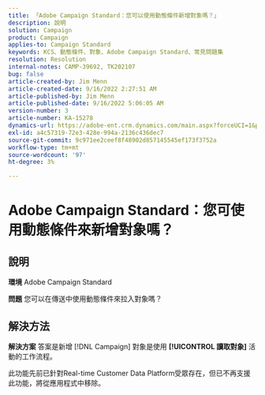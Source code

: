 ```yaml
---
title: 「Adobe Campaign Standard：您可以使用動態條件新增對象嗎？」
description: 說明
solution: Campaign
product: Campaign
applies-to: Campaign Standard
keywords: KCS、動態條件、對象、Adobe Campaign Standard、常見問題集
resolution: Resolution
internal-notes: CAMP-39692, TK202107
bug: false
article-created-by: Jim Menn
article-created-date: 9/16/2022 2:27:51 AM
article-published-by: Jim Menn
article-published-date: 9/16/2022 5:06:05 AM
version-number: 3
article-number: KA-15278
dynamics-url: https://adobe-ent.crm.dynamics.com/main.aspx?forceUCI=1&pagetype=entityrecord&etn=knowledgearticle&id=da1ccb28-6735-ed11-9db1-0022480866ad
exl-id: a4c57319-72e3-428e-994a-2136c436dec7
source-git-commit: 9c971ee2ceef8f48902d857145545ef173f3752a
workflow-type: tm+mt
source-wordcount: '97'
ht-degree: 3%

---
```


# Adobe Campaign Standard：您可使用動態條件來新增對象嗎？

## 說明


<b>環境</b>
Adobe Campaign Standard

<b>問題</b>
您可以在傳送中使用動態條件來拉入對象嗎？


## 解決方法


<b>解決方案</b>
答案是新增 [!DNL Campaign] 對象是使用 <b>[!UICONTROL 讀取對象]</b> 活動的工作流程。

此功能先前已針對Real-time Customer Data Platform受眾存在，但已不再支援此功能，將從應用程式中移除。
